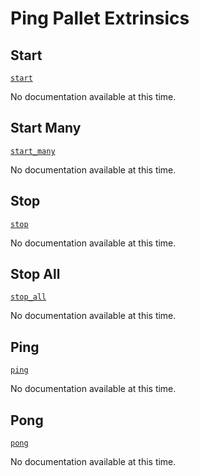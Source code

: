 <!-- AUTOMATICALLY GENERATED -->
<!-- Generated at 2022-08-15T14:18:26.434504Z -->

# Ping Pallet Extrinsics

## Start

[`start`](https://dali.devnets.composablefinance.ninja/doc/pallet_ping/pallet/enum.Call.html#variant.start)

No documentation available at this time.

## Start Many

[`start_many`](https://dali.devnets.composablefinance.ninja/doc/pallet_ping/pallet/enum.Call.html#variant.start_many)

No documentation available at this time.

## Stop

[`stop`](https://dali.devnets.composablefinance.ninja/doc/pallet_ping/pallet/enum.Call.html#variant.stop)

No documentation available at this time.

## Stop All

[`stop_all`](https://dali.devnets.composablefinance.ninja/doc/pallet_ping/pallet/enum.Call.html#variant.stop_all)

No documentation available at this time.

## Ping

[`ping`](https://dali.devnets.composablefinance.ninja/doc/pallet_ping/pallet/enum.Call.html#variant.ping)

No documentation available at this time.

## Pong

[`pong`](https://dali.devnets.composablefinance.ninja/doc/pallet_ping/pallet/enum.Call.html#variant.pong)

No documentation available at this time.
